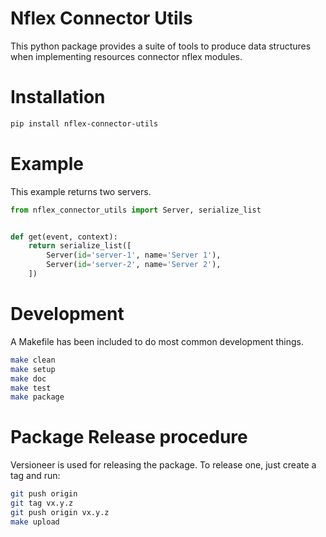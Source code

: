 # Nflex Connector Utils

This python package provides a suite of tools to produce data structures when implementing resources connector nflex modules.

# Installation
```sh
pip install nflex-connector-utils
```

# Example

This example returns two servers.
```python
from nflex_connector_utils import Server, serialize_list


def get(event, context):
    return serialize_list([
        Server(id='server-1', name='Server 1'),
        Server(id='server-2', name='Server 2'),
    ])
```

# Development
A Makefile has been included to do most common development things.
```sh
make clean
make setup
make doc
make test
make package
```

# Package Release procedure
Versioneer is used for releasing the package. To release one, just create a tag and run:
```sh
git push origin
git tag vx.y.z
git push origin vx.y.z
make upload
```
